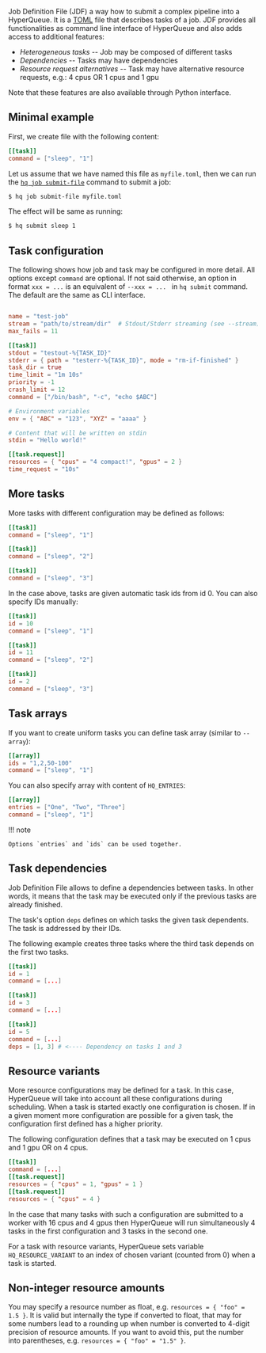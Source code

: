 Job Definition File (JDF) a way how to submit a complex pipeline into a HyperQueue.
It is a [TOML](https://toml.io/) file that describes tasks of a job.
JDF provides all functionalities as command line interface of HyperQueue and also adds access to additional features:

* *Heterogeneous tasks* -- Job may be composed of different tasks
* *Dependencies* -- Tasks may have dependencies
* *Resource request alternatives* -- Task may have alternative resource requests, e.g.: 4 cpus OR 1 cpus and 1 gpu

Note that these features are also available through Python interface.

## Minimal example

First, we create file with the following content:

```toml
[[task]]
command = ["sleep", "1"]
```

Let us assume that we have named this file as ``myfile.toml``,
then we can run the [`hq job submit-file`](cli:hq.job.submit-file) command to submit a job:

```bash
$ hq job submit-file myfile.toml
```

The effect will be same as running:

```bash
$ hq submit sleep 1
```

## Task configuration

The following shows how job and task may be configured in more detail.
All options except `command` are optional.
If not said otherwise, an option in format `xxx = ...`
is an equivalent of `--xxx = ... ` in `hq submit` command.
The default are the same as CLI interface.

```toml

name = "test-job"
stream = "path/to/stream/dir"  # Stdout/Stderr streaming (see --stream)
max_fails = 11

[[task]]
stdout = "testout-%{TASK_ID}"
stderr = { path = "testerr-%{TASK_ID}", mode = "rm-if-finished" }
task_dir = true
time_limit = "1m 10s"
priority = -1
crash_limit = 12
command = ["/bin/bash", "-c", "echo $ABC"]

# Environment variables
env = { "ABC" = "123", "XYZ" = "aaaa" }

# Content that will be written on stdin
stdin = "Hello world!"

[[task.request]]
resources = { "cpus" = "4 compact!", "gpus" = 2 }
time_request = "10s"
```

## More tasks

More tasks with different configuration may be defined as follows:

```toml
[[task]]
command = ["sleep", "1"]

[[task]]
command = ["sleep", "2"]

[[task]]
command = ["sleep", "3"]
```

In the case above, tasks are given automatic task ids from id 0.
You can also specify IDs manually:

```toml
[[task]]
id = 10
command = ["sleep", "1"]

[[task]]
id = 11
command = ["sleep", "2"]

[[task]]
id = 2
command = ["sleep", "3"]
```

## Task arrays

If you want to create uniform tasks you can define task array (similar to `--array`):

```toml
[[array]]
ids = "1,2,50-100"
command = ["sleep", "1"]
```

You can also specify array with content of `HQ_ENTRIES`:

```toml
[[array]]
entries = ["One", "Two", "Three"]
command = ["sleep", "1"]
```

!!! note

    Options `entries` and `ids` can be used together.

## Task dependencies

Job Definition File allows to define a dependencies between tasks. In other words,
it means that the task may be executed only if the previous tasks are already finished.

The task's option `deps` defines on which tasks the given task dependents.
The task is addressed by their IDs.

The following example creates three tasks where the third task depends on the first two tasks.

```toml
[[task]]
id = 1
command = [...]

[[task]]
id = 3
command = [...]

[[task]]
id = 5
command = [...]
deps = [1, 3] # <---- Dependency on tasks 1 and 3
```

## Resource variants

More resource configurations may be defined for a task.
In this case, HyperQueue will take into account all these configurations during scheduling.
When a task is started exactly one configuration is chosen.
If in a given moment more configuration are possible for a given task,
the configuration first defined has a higher priority.

The following configuration defines that a task may be executed on
1 cpus and 1 gpu OR on 4 cpus.

```toml
[[task]]
command = [...]
[[task.request]]
resources = { "cpus" = 1, "gpus" = 1 }
[[task.request]]
resources = { "cpus" = 4 }
```

In the case that many tasks with such a configuration are submitted to a worker with
16 cpus and 4 gpus then HyperQueue will run simultaneously 4 tasks in the first configuration
and 3 tasks in the second one.

For a task with resource variants, HyperQueue sets variable `HQ_RESOURCE_VARIANT`
to an index of chosen variant (counted from 0) when a task is started.

## Non-integer resource amounts

You may specify a resource number as float, e.g. `resources = { "foo" = 1.5 }`.
It is valid but internally the type if converted to float, that may for some numbers lead to
a rounding up when number is converted to 4-digit precision of resource amounts.
If you want to avoid this, put the number into parentheses, e.g. `resources = { "foo" = "1.5" }`.
